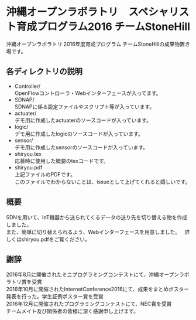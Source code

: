# 沖縄オープンラボラトリ　スペシャリスト育成プログラム2016 チームStoneHill  
沖縄オープンラボラトリ 2016年度育成プログラム チームStoneHillの成果物置き場です。

## 各ディレクトリの説明
* Controller/  
  OpenFlowコントローラ・Webインターフェースが入ってます。
* SDNAP/  
  SDNAPに係る設定ファイルやスクリプト等が入っています。
* actuater/  
  デモ用に作成したactuaterのソースコードが入っています。
* logic/  
  デモ用に作成したlogicのソースコードが入っています。
* sensor/  
  デモ用に作成したsensorのソースコードが入っています。
* shiryou.tex  
  応募時に使用した概要のtexコードです。
* shiryou.pdf  
  上記ファイルのPDFです。  
  このファイルでわからないことは、issueとして上げてくれると嬉しいです。

## 概要
SDNを用いて、IoT機器から送られてくるデータの送り先を切り替える物を作成しました。   
また、簡単に切り替えられるよう、Webインターフェースを用意しました。   
詳しくはshiryou.pdfをご覧ください。

## 謝辞
2016年8月に開催されたミニプログラミングコンテストにて、沖縄オープンラボラトリ賞を受賞  
2016年10月に開催されたInternetConference2016にて、成果をまとめポスター発表を行った。学生証例ポスター賞を受賞  
2016年12月に開催されたプログラミングコンテストにて、NEC賞を受賞  
チームメイト及び関係者の皆様に深く感謝申し上げます。  
